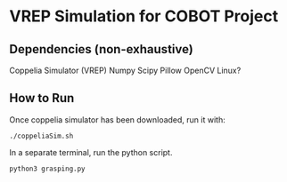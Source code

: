 # VREP Simulation for COBOT Project
## Dependencies (non-exhaustive)
Coppelia Simulator (VREP)
Numpy
Scipy 
Pillow
OpenCV
Linux?
## How to Run
Once coppelia simulator has been downloaded, run it with:
```
./coppeliaSim.sh
```
In a separate terminal, run the python script.
```
python3 grasping.py
```
